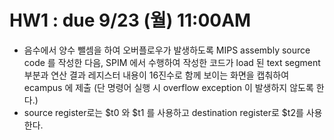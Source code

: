 # HW1 : due 9/23 (월) 11:00AM

- 음수에서 양수 뺄셈을 하여 오버플로우가 발생하도록 MIPS assembly source code 를 작성한 다음, SPIM 에서 수행하여 작성한 코드가 load 된 text segment 부분과 연산 결과 레지스터 내용이 16진수로 함께 보이는 화면을 캡춰하여 ecampus 에 제출 (단 명령어 실행 시 overflow exception 이 발생하지 않도록 한다.)
- source register로는 $t0 와 $t1 를 사용하고 destination register로  $t2를 사용한다. 
